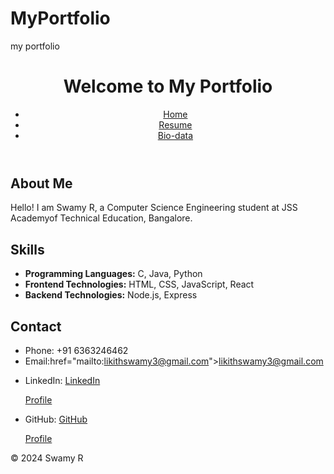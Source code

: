 # MyPortfolio
my portfolio
<!DOCTYPE html>

<html lang="en">

<head>

<title>Home - Portfolio</title>

<link rel="stylesheet" href="styles.css">

</head>

<body>

<header>

<h1>Welcome to My Portfolio</h1>

<nav>

<ul>

<li><a href="index.html">Home</a></li>

<li><a href="resume.html">Resume</a></li>

<li><a href="biodata.html">Bio-data</a></li>

</ul>

</nav>

</header>

<main>

<section id="about">

<h2>About Me</h2>

<p>

Hello! I am Swamy R, a Computer Science Engineering student at JSS Academyof Technical Education, Bangalore.

</p>

</section>

<section id="skills">

<h2>Skills</h2>

<ul>

<li><strong>Programming Languages:</strong> C, Java, Python</li>

<li><strong>Frontend Technologies:</strong> HTML, CSS, JavaScript, React</li>

<li><strong>Backend Technologies:</strong> Node.js, Express</li>

</ul>

</section>

<section id="contact">

<h2>Contact</h2>

<ul>

<li>Phone: +91 6363246462</li>

<li>Email:<a

href="mailto:likithswamy3@gmail.com">likithswamy3@gmail.com</a></li>

<li>LinkedIn: <a href="https://www.linkedin.com/in/Swamy R"target="blank">LinkedIn

Profile</a></li>

<li>GitHub: <a href="https://github.com/Swamy_R" target="_blank">GitHub

Profile</a></li>

</ul>

</section>

</main>

<footer>

<p>&copy; 2024 Swamy R</p>

</footer>

</body>

</html>
